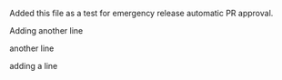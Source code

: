 Added this file as a test for emergency release automatic PR approval.

Adding another line

another line

adding a line
